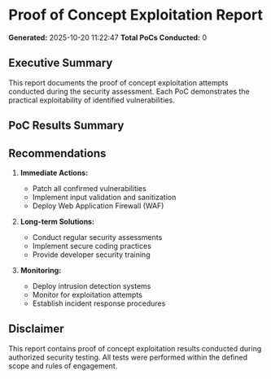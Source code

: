 
# Proof of Concept Exploitation Report

**Generated:** 2025-10-20 11:22:47
**Total PoCs Conducted:** 0

## Executive Summary

This report documents the proof of concept exploitation attempts conducted during the security assessment. Each PoC demonstrates the practical exploitability of identified vulnerabilities.

## PoC Results Summary


## Recommendations

1. **Immediate Actions:**
   - Patch all confirmed vulnerabilities
   - Implement input validation and sanitization
   - Deploy Web Application Firewall (WAF)

2. **Long-term Solutions:**
   - Conduct regular security assessments
   - Implement secure coding practices
   - Provide developer security training

3. **Monitoring:**
   - Deploy intrusion detection systems
   - Monitor for exploitation attempts
   - Establish incident response procedures

## Disclaimer

This report contains proof of concept exploitation results conducted during authorized security testing. All tests were performed within the defined scope and rules of engagement.
